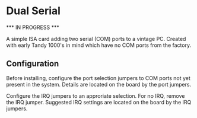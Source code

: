 Dual Serial
============

*** IN PROGRESS ***

A simple ISA card adding two serial (COM) ports to a vintage PC. 
Created with early Tandy 1000's in mind which have no COM ports from the factory.

Configuration
-------------

Before installing, configure the port selection jumpers to COM ports not yet present 
in the system. Details are located on the board by the port jumpers.

Configure the IRQ jumpers to an approriate selection. For no IRQ, remove the IRQ jumper.
Suggested IRQ settings are located on the board by the IRQ jumpers.
